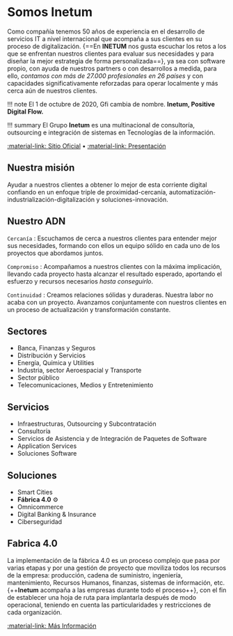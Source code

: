 # Somos Inetum
Como compañía tenemos 50 años de experiencia en el desarrollo de servicios IT a nivel internacional 
que acompaña a sus clientes en su proceso de digitalización. {==En **INETUM** nos gusta escuchar los retos
a los que se enfrentan nuestros clientes para evaluar sus necesidades y para diseñar la mejor estrategia
de forma personalizada==}, ya sea con software propio, con ayuda de nuestros partners o con desarrollos a
medida, para ello, *contamos con más de 27.000 profesionales en 26 países* y con capacidades 
significativamente reforzadas para operar localmente y más cerca aún de nuestros clientes. 

!!! note
    El 1 de octubre de 2020, Gfi cambia de nombre. **Inetum,
    Positive Digital Flow.**

!!! summary
    El Grupo **Inetum** es una multinacional de consultoría, outsourcing e integración de sistemas en 
    Tecnologías de la información. 


[:material-link: Sitio Oficial](https://gfi.world/es-es) • 
[:material-link: Presentación](https://inetum.com.es/es/presentacion/)

## Nuestra misión 
Ayudar a nuestros clientes a obtener lo mejor de esta corriente digital 
confiando en un enfoque triple de proximidad-cercanía, automatización-industrialización-digitalización y 
soluciones-innovación.

## Nuestro ADN

`Cercanía`
:   Escuchamos de cerca a nuestros clientes para entender mejor sus necesidades, formando con ellos 
    un equipo sólido en cada uno de los proyectos que abordamos juntos.

`Compromiso`
:   Acompañamos a nuestros clientes con la máxima implicación, llevando cada proyecto hasta alcanzar 
    el resultado esperado, aportando el esfuerzo y recursos necesarios *hasta conseguirlo*.

`Continuidad`
:   Creamos relaciones sólidas y duraderas. Nuestra labor no acaba con un proyecto. Avanzamos conjuntamente con 
    nuestros clientes en un proceso de actualización y transformación constante.

## Sectores
* Banca, Finanzas y Seguros
* Distribución y Servicios
* Energía, Química y Utilities
* Industria, sector Aeroespacial y Transporte
* Sector público
* Telecomunicaciones, Medios y Entretenimiento

## Servicios
* Infraestructuras, Outsourcing y Subcontratación
* Consultoría
* Servicios de Asistencia y de Integración de Paquetes de Software
* Application Services
* Soluciones Software

## Soluciones
* Smart Cities
* **Fábrica 4.0** :gear:
* Omnicommerce
* Digital Banking & Insurance
* Ciberseguridad

## Fabrica 4.0
La implementación de la fábrica 4.0 es un proceso complejo que pasa por varias etapas y por una gestión de 
proyecto que moviliza todos los recursos de la empresa: producción, cadena de suministro, ingeniería, 
mantenimiento, Recursos Humanos, finanzas, sistemas de información, etc. {++**Inetum** acompaña a las empresas 
durante todo el proceso++}, con el fin de establecer una hoja de ruta para implantarla después de modo operacional, 
teniendo en cuenta las particularidades y restricciones de cada organización.


[:material-link: Más Información](https://gfi.world/es-es/ofertas/soluciones/niveau_offre/33-fabrica-4-0)



